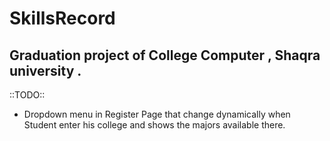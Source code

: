 # SkillsRecord
## Graduation project of College Computer ,  Shaqra university .

::TODO::

* Dropdown menu in Register Page that change dynamically when Student enter his college and shows the majors available there.


